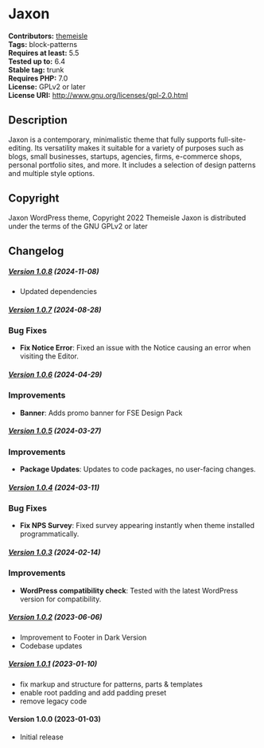 # Jaxon #
**Contributors:** [themeisle](https://profiles.wordpress.org/themeisle/)  
**Tags:** block-patterns  
**Requires at least:** 5.5  
**Tested up to:** 6.4  
**Stable tag:** trunk  
**Requires PHP:** 7.0  
**License:** GPLv2 or later  
**License URI:** http://www.gnu.org/licenses/gpl-2.0.html  

## Description ##
Jaxon is a contemporary, minimalistic theme that fully supports full-site-editing. Its versatility makes it suitable for a variety of purposes such as blogs, small businesses, startups, agencies, firms, e-commerce shops, personal portfolio sites, and more. It includes a selection of design patterns and multiple style options. 

## Copyright ##
Jaxon WordPress theme, Copyright 2022 Themeisle
Jaxon is distributed under the terms of the GNU GPLv2 or later

## Changelog ##

##### [Version 1.0.8](https://github.com/Codeinwp/jaxon/compare/v1.0.7...v1.0.8) (2024-11-08)

- Updated dependencies




##### [Version 1.0.7](https://github.com/Codeinwp/jaxon/compare/v1.0.6...v1.0.7) (2024-08-28)

### Bug Fixes

- **Fix Notice Error**: Fixed an issue with the Notice causing an error when visiting the Editor.




##### [Version 1.0.6](https://github.com/Codeinwp/jaxon/compare/v1.0.5...v1.0.6) (2024-04-29)

### Improvements

- **Banner**: Adds promo banner for FSE Design Pack




##### [Version 1.0.5](https://github.com/Codeinwp/jaxon/compare/v1.0.4...v1.0.5) (2024-03-27)

### Improvements

- **Package Updates**: Updates to code packages, no user-facing changes.




##### [Version 1.0.4](https://github.com/Codeinwp/jaxon/compare/v1.0.3...v1.0.4) (2024-03-11)

### Bug Fixes

- **Fix NPS Survey**: Fixed survey appearing instantly when theme installed programmatically.




##### [Version 1.0.3](https://github.com/Codeinwp/jaxon/compare/v1.0.2...v1.0.3) (2024-02-14)

### Improvements

- **WordPress compatibility check**: Tested with the latest WordPress version for compatibility.




##### [Version 1.0.2](https://github.com/Codeinwp/jaxon/compare/v1.0.1...v1.0.2) (2023-06-06)

- Improvement to Footer in Dark Version
- Codebase updates




##### [Version 1.0.1](https://github.com/Codeinwp/jaxon/compare/v1.0.0...v1.0.1) (2023-01-10)

- fix markup and structure for patterns, parts & templates
- enable root padding and add padding preset
- remove legacy code




####   Version 1.0.0 (2023-01-03)

- Initial release



